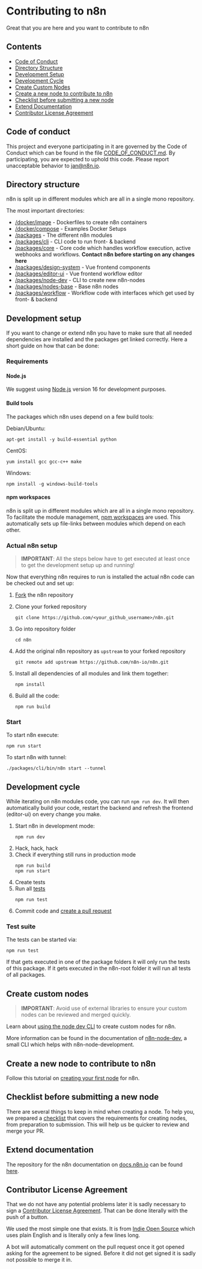 # Contributing to n8n

Great that you are here and you want to contribute to n8n

## Contents

- [Code of Conduct](#code-of-conduct)
- [Directory Structure](#directory-structure)
- [Development Setup](#development-setup)
- [Development Cycle](#development-cycle)
- [Create Custom Nodes](#create-custom-nodes)
- [Create a new node to contribute to n8n](#create-a-new-node-to-contribute-to-n8n)
- [Checklist before submitting a new node](#checklist-before-submitting-a-new-node)
- [Extend Documentation](#extend-documentation)
- [Contributor License Agreement](#contributor-license-agreement)

## Code of conduct

This project and everyone participating in it are governed by the Code of
Conduct which can be found in the file [CODE_OF_CONDUCT.md](CODE_OF_CONDUCT.md).
By participating, you are expected to uphold this code. Please report
unacceptable behavior to jan@n8n.io.

## Directory structure

n8n is split up in different modules which are all in a single mono repository.

The most important directories:

- [/docker/image](/docker/images) - Dockerfiles to create n8n containers
- [/docker/compose](/docker/compose) - Examples Docker Setups
- [/packages](/packages) - The different n8n modules
- [/packages/cli](/packages/cli) - CLI code to run front- & backend
- [/packages/core](/packages/core) - Core code which handles workflow
  execution, active webhooks and
  workflows. **Contact n8n before
  starting on any changes here**
- [/packages/design-system](/packages/design-system) - Vue frontend components
- [/packages/editor-ui](/packages/editor-ui) - Vue frontend workflow editor
- [/packages/node-dev](/packages/node-dev) - CLI to create new n8n-nodes
- [/packages/nodes-base](/packages/nodes-base) - Base n8n nodes
- [/packages/workflow](/packages/workflow) - Workflow code with interfaces which
  get used by front- & backend

## Development setup

If you want to change or extend n8n you have to make sure that all needed
dependencies are installed and the packages get linked correctly. Here a short guide on how that can be done:

### Requirements

#### Node.js

We suggest using [Node.js](https://nodejs.org/en/) version 16 for development purposes.

#### Build tools

The packages which n8n uses depend on a few build tools:

Debian/Ubuntu:

```
apt-get install -y build-essential python
```

CentOS:

```
yum install gcc gcc-c++ make
```

Windows:

```
npm install -g windows-build-tools
```

#### npm workspaces

n8n is split up in different modules which are all in a single mono repository.
To facilitate the module management, [npm workspaces](https://docs.npmjs.com/cli/v7/using-npm/workspaces) are
used. This automatically sets up file-links between modules which depend on each
other.

### Actual n8n setup

> **IMPORTANT**: All the steps below have to get executed at least once to get the development setup up and running!

Now that everything n8n requires to run is installed the actual n8n code can be
checked out and set up:

1. [Fork](https://guides.github.com/activities/forking/#fork) the n8n repository

2. Clone your forked repository

   ```
   git clone https://github.com/<your_github_username>/n8n.git
   ```

3. Go into repository folder

   ```
   cd n8n
   ```

4. Add the original n8n repository as `upstream` to your forked repository

   ```
   git remote add upstream https://github.com/n8n-io/n8n.git
   ```

5. Install all dependencies of all modules and link them together:

   ```
   npm install
   ```

6. Build all the code:
   ```
   npm run build
   ```

### Start

To start n8n execute:

```
npm run start
```

To start n8n with tunnel:

```
./packages/cli/bin/n8n start --tunnel
```

## Development cycle

While iterating on n8n modules code, you can run `npm run dev`. It will then
automatically build your code, restart the backend and refresh the frontend
(editor-ui) on every change you make.

1. Start n8n in development mode:
   ```
   npm run dev
   ```
1. Hack, hack, hack
1. Check if everything still runs in production mode
   ```
   npm run build
   npm run start
   ```
1. Create tests
1. Run all [tests](#test-suite)
   ```
   npm run test
   ```
1. Commit code and [create a pull request](https://docs.github.com/en/github/collaborating-with-pull-requests/proposing-changes-to-your-work-with-pull-requests/creating-a-pull-request-from-a-fork)

### Test suite

The tests can be started via:

```
npm run test
```

If that gets executed in one of the package folders it will only run the tests
of this package. If it gets executed in the n8n-root folder it will run all
tests of all packages.

## Create custom nodes

> **IMPORTANT**: Avoid use of external libraries to ensure your custom nodes can be reviewed and merged quickly.

Learn about [using the node dev CLI](https://docs.polydocs.io/nodes/creating-nodes/node-dev-cli.html) to create custom nodes for n8n.

More information can be found in the documentation of [n8n-node-dev](https://github.com/n8n-io/n8n/tree/master/packages/node-dev), a small CLI which helps with n8n-node-development.

## Create a new node to contribute to n8n

Follow this tutorial on [creating your first node](https://docs.polydocs.io/nodes/creating-nodes/create-node.html) for n8n.

## Checklist before submitting a new node

There are several things to keep in mind when creating a node. To help you, we prepared a [checklist](https://docs.polydocs.io/nodes/creating-nodes/node-review-checklist.html) that covers the requirements for creating nodes, from preparation to submission. This will help us be quicker to review and merge your PR.

## Extend documentation

The repository for the n8n documentation on [docs.n8n.io](https://docs.n8n.io) can be found [here](https://github.com/n8n-io/n8n-docs).

## Contributor License Agreement

That we do not have any potential problems later it is sadly necessary to sign a [Contributor License Agreement](CONTRIBUTOR_LICENSE_AGREEMENT.md). That can be done literally with the push of a button.

We used the most simple one that exists. It is from [Indie Open Source](https://indieopensource.com/forms/cla) which uses plain English and is literally only a few lines long.

A bot will automatically comment on the pull request once it got opened asking for the agreement to be signed. Before it did not get signed it is sadly not possible to merge it in.
